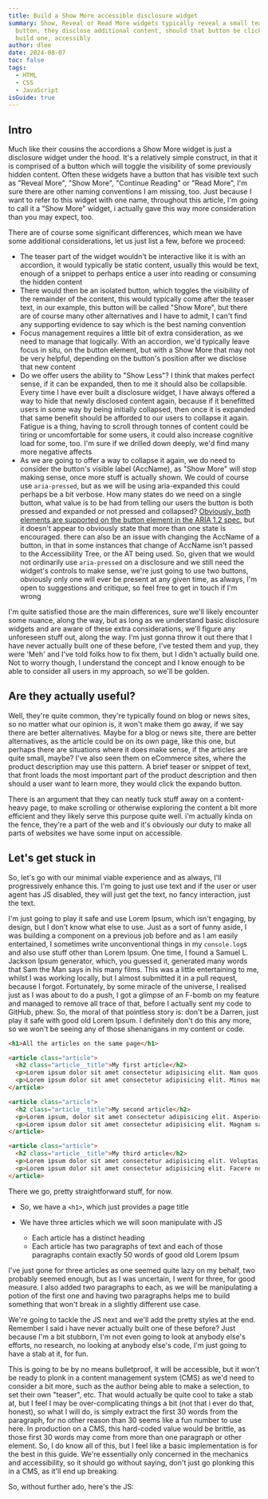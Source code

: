 ```yaml
---
title: Build a Show More accessible disclosure widget
summary: Show, Reveal or Read More widgets typically reveal a small teaser and a
  button, they disclose additional content, should that button be clicked. Let's
  build one, accessibly
author: dlee
date: 2024-08-07
toc: false
tags:
  - HTML
  - CSS
  - JavaScript
isGuide: true
---
```

## Intro

Much like their cousins the accordions a Show More widget is just a disclosure widget under the hood. It's a relatively simple construct, in that it is comprised of a button which will toggle the visibility of some previously hidden content. Often these widgets have a button that has visible text such as "Reveal More", "Show More", "Continue Reading" or "Read More", I'm sure there are other naming conventions I am missing, too. Just because I want to refer to this widget with one name, throughout this article, I'm going to call it a "Show More" widget, i actually gave this way more consideration than you may expect, too.

There are of course some significant differences, which mean we have some additional considerations, let us just list a few, before we proceed:

* The teaser part of the widget wouldn't be interactive like it is with an accordion, it would typically be static content, usually this would be text, enough of a snippet to perhaps entice a user into reading or consuming the hidden content
* There would then be an isolated button, which toggles the visibility of the remainder of the content, this would typically come after the teaser text, in our example, this button will be called "Show More", but there are of course many other alternatives and I have to admit, I can't find any supporting evidence to say which is the best naming convention
* Focus management requires a little bit of extra consideration, as we need to manage that logically. With an accordion, we'd typically leave focus in situ, on the button element, but with a Show More that may not be very helpful, depending on the button's position after we disclose that new content
* Do we offer users the ability to "Show Less"? I think that makes perfect sense, if it can be expanded, then to me it should also be collapsible. Every time I have ever built a disclosure widget, I have always offered a way to hide that newly disclosed content again, because if it benefitted users in some way by being initially collapsed, then once it is expanded that same benefit should be afforded to our users to collapse it again. Fatigue is a thing, having to scroll through tonnes of content could be tiring or uncomfortable for some users, it could also increase cognitive load for some, too. I'm sure if we drilled down deeply, we'd find many more negative affects
* As we are going to offer a way to collapse it again, we do need to consider the button's visible label (AccName), as "Show More" will stop making sense, once more stuff is actually shown. We could of course use `aria-pressed`, but as we will be using aria-expanded this could perhaps be a bit verbose. How many states do we need on a single button, what value is to be had from telling our users the button is both pressed and expanded or not pressed and collapsed? [Obviously, both elements are supported on the button element in the ARIA 1.2 spec](https://www.w3.org/TR/wai-aria-1.2/#button), but it doesn't appear to obviously state that more than one state is encouraged. there can also be an issue with changing the AccName of a button, in that in some instances that change of AccName isn't passed to the Accessibility Tree, or the AT being used. So, given that we would not ordinarily use `aria-pressed` on a disclosure and we still need the widget's controls to make sense, we're just going to use two buttons, obviously only one will ever be present at any given time, as always, I'm open to suggestions and critique, so feel free to get in touch if I'm wrong

I'm quite satisfied those are the main differences, sure we'll likely encounter some nuance, along the way, but as long as we understand basic disclosure widgets and are aware of these extra considerations, we'll figure any unforeseen stuff out, along the way. I'm just gonna throw it out there that I have never actually built one of these before, I've tested them and yup, they were 'Meh' and I've told folks how to fix them, but I didn't actually build one. Not to worry though, I understand the concept and I know enough to be able to consider all users in my approach, so we'll be golden.

## Are they actually useful?

Well, they're quite common, they're typically found on blog or news sites, so no matter what our opinion is, it won't make them go away, if we say there are better alternatives. Maybe for a blog or news site, there are better alternatives, as the article could be on its own page, like this one, but perhaps there are situations where it does make sense, if the articles are quite small, maybe? I've also seen them on eCommerce sites, where the product description may use this pattern. A brief teaser or snippet of text, that front loads the most important part of the product description and then should a user want to learn more, they would click the expando button.

There is an argument that they can neatly tuck stuff away on a content-heavy page, to make scrolling or otherwise exploring the content a bit more efficient and they likely serve this purpose quite well. i'm actually kinda on the fence, they're a part of the web and it's obviously our duty to make all parts of websites we have some input on accessible.

## Let's get stuck in

So, let's go with our minimal viable experience and as always, I'll progressively enhance this. I'm going to just use text and if the user or user agent has JS disabled, they will just get the text, no fancy interaction, just the text.

I'm just going to play it safe and use Lorem Ipsum, which isn't engaging, by design, but I don't know what else to use. Just as a sort of funny aside, I was building a component on a previous job before and as I am easily entertained, I sometimes write unconventional things in my `console.log`s and also use stuff other than Lorem Ipsum. One time, I found a Samuel L. Jackson Ipsum generator, which, you guessed it, generated many words that Sam the Man says in his many films. This was a little entertaining to me, whilst I was working locally, but I almost submitted it in a pull request, because I forgot. Fortunately, by some miracle of the universe, I realised just as I was about to do a push, I got a glimpse of an F-bomb on my feature and managed to remove all trace of that, before I actually sent my code to GitHub, phew. So, the moral of that pointless story is: don't be a Darren, just play it safe with good old Lorem Ipsum. I definitely don't do this any more, so we won't be seeing any of those shenanigans in my content or code.

```html
<h1>All the articles on the same page</h1>

<article class="article">
  <h2 class="article__title">My first article</h2>
  <p>Lorem ipsum dolor sit amet consectetur adipisicing elit. Nam quos voluptates ratione culpa nemo numquam nobis dignissimos eius eaque non similique, asperiores doloribus, ab quod fuga, corporis molestiae ea autem harum iste suscipit commodi! Corporis odio eligendi in mollitia ipsum aperiam atque, dolorum, cumque dignissimos deserunt, modi libero impedit dicta!</p>
  <p>Lorem ipsum dolor sit amet consectetur adipisicing elit. Minus magni blanditiis assumenda, eos labore vel atque sit officiis eum voluptatum! In nisi ut earum rerum pariatur vero fuga nihil commodi? Neque, fugit. Magni sint dignissimos nisi dolorem delectus cumque quia mollitia laudantium culpa? Delectus quam id placeat iste ipsa porro?</p>
</article>

<article class="article">
  <h2 class="article__title">My second article</h2>
  <p>Lorem ipsum, dolor sit amet consectetur adipisicing elit. Asperiores cumque doloribus exercitationem nulla omnis obcaecati, quam ducimus repellendus voluptatum mollitia nemo pariatur eaque illum, dignissimos debitis! Repellat fuga obcaecati, quae et saepe odio sequi repellendus itaque exercitationem quaerat odit culpa suscipit ea praesentium at cupiditate sed quibusdam beatae repudiandae voluptates.</p>
  <p>Lorem ipsum dolor sit amet consectetur adipisicing elit. Magnam saepe reiciendis eius, accusantium quia aliquid maxime deleniti enim consectetur esse id, ipsa praesentium dolor doloremque rerum quidem ut iusto a distinctio quasi vitae quam facilis. In voluptates fugiat enim culpa aliquid nemo nisi modi ipsum, corporis saepe. Accusamus, nemo tempora.</p>
</article>

<article class="article">
  <h2 class="article__title">My third article</h2>
  <p>Lorem ipsum dolor sit amet consectetur adipisicing elit. Voluptas, magni. Dicta ipsa, dolorum minus id cum quibusdam placeat accusamus labore tenetur sed ipsum assumenda veritatis, quo ad expedita neque explicabo excepturi commodi deleniti? Doloribus consequatur voluptate sed quos exercitationem fuga id eaque perspiciatis voluptas voluptatum, asperiores vitae porro saepe repellendus!</p>
  <p>Lorem ipsum dolor sit amet consectetur adipisicing elit. Facere nobis consequatur cumque, mollitia aperiam aliquid inventore. Sequi ipsam cum harum maxime perspiciatis facilis dignissimos repudiandae quasi! Accusantium quod id doloremque aspernatur harum ipsam, repellat dolorum magnam consequatur fugiat sed sequi fugit eligendi molestias voluptatem quaerat recusandae debitis temporibus assumenda expedita?</p>
</article>
```

There we go, pretty straightforward stuff, for now. 

* So, we have a `<h1>`, which just provides a page title
* We have three articles which we will soon manipulate with JS

  * Each article has a distinct heading
  * Each article has two paragraphs of text and each of those paragraphs contain exactly 50 words of good old Lorem Ipsum

I've just gone for three articles as one seemed quite lazy on my behalf, two probably seemed enough, but as I was uncertain, I went for three, for good measure. I also added two paragraphs to each, as we will be manipulating a potion of the first one and having two paragraphs helps me to build something that won't break in a slightly different use case.

We're going to tackle the JS next and we'll add the pretty styles at the end. Remember I said i have never actually built one of these before? Just because I'm a bit stubborn, I'm not even going to look at anybody else's efforts, no research, no looking at anybody else's code, I'm just going to have a stab at it, for fun.

This is going to be by no means bulletproof, it will be accessible, but it won't be ready to plonk in a content management system (CMS) as we'd need to consider a bit more, such as the author being able to make a selection, to set their own "teaser", etc. That would actually be quite cool to take a stab at, but I feel I may be over-complicating things a bit (not that i ever do that, honest), so what I will do, is simply extract the first 30 words from the paragraph, for no other reason than 30 seems like a fun number to use here. In production on a CMS, this hard-coded value would be brittle, as those first 30 words may come from more than one paragraph or other element. So, I do know all of this, but I feel like a basic implementation is for the best in this guide. We're essentially only concerned in the mechanics and accessibility, so it should go without saying, don't just go plonking this in a CMS, as it'll end up breaking.

So, without further ado, here's the JS:
